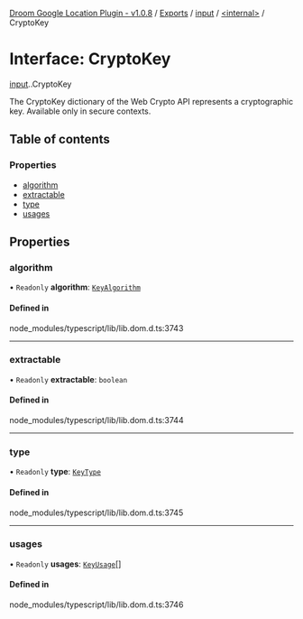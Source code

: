 [Droom Google Location Plugin - v1.0.8](../README.md) / [Exports](../modules.md) / [input](../modules/input.md) / [<internal\>](../modules/input._internal_.md) / CryptoKey

# Interface: CryptoKey

[input](../modules/input.md).[<internal>](../modules/input._internal_.md).CryptoKey

The CryptoKey dictionary of the Web Crypto API represents a cryptographic key.
Available only in secure contexts.

## Table of contents

### Properties

- [algorithm](input._internal_.CryptoKey.md#algorithm)
- [extractable](input._internal_.CryptoKey.md#extractable)
- [type](input._internal_.CryptoKey.md#type)
- [usages](input._internal_.CryptoKey.md#usages)

## Properties

### algorithm

• `Readonly` **algorithm**: [`KeyAlgorithm`](input._internal_.KeyAlgorithm.md)

#### Defined in

node_modules/typescript/lib/lib.dom.d.ts:3743

___

### extractable

• `Readonly` **extractable**: `boolean`

#### Defined in

node_modules/typescript/lib/lib.dom.d.ts:3744

___

### type

• `Readonly` **type**: [`KeyType`](../modules/input._internal_.md#keytype)

#### Defined in

node_modules/typescript/lib/lib.dom.d.ts:3745

___

### usages

• `Readonly` **usages**: [`KeyUsage`](../modules/input._internal_.md#keyusage)[]

#### Defined in

node_modules/typescript/lib/lib.dom.d.ts:3746
